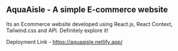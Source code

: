 ## AquaAisle - A simple E-commerce website 

Its an Ecommerce website developed using React.js, React Context, Tailwind.css and API. Definitely explore it!

Deployment Link - https://aquaaisle.netlify.app/


